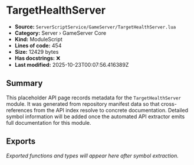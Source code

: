 # TargetHealthServer

- **Source:** `ServerScriptService/GameServer/TargetHealthServer.lua`
- **Category:** Server › GameServer Core
- **Kind:** ModuleScript
- **Lines of code:** 454
- **Size:** 12429 bytes
- **Has docstrings:** ❌
- **Last modified:** 2025-10-23T00:07:56.416389Z

## Summary

This placeholder API page records metadata for the `TargetHealthServer` module. It was generated
from repository manifest data so that cross-references from the API index resolve to
concrete documentation. Detailed symbol information will be added once the automated
API extractor emits full documentation for this module.

## Exports

_Exported functions and types will appear here after symbol extraction._
